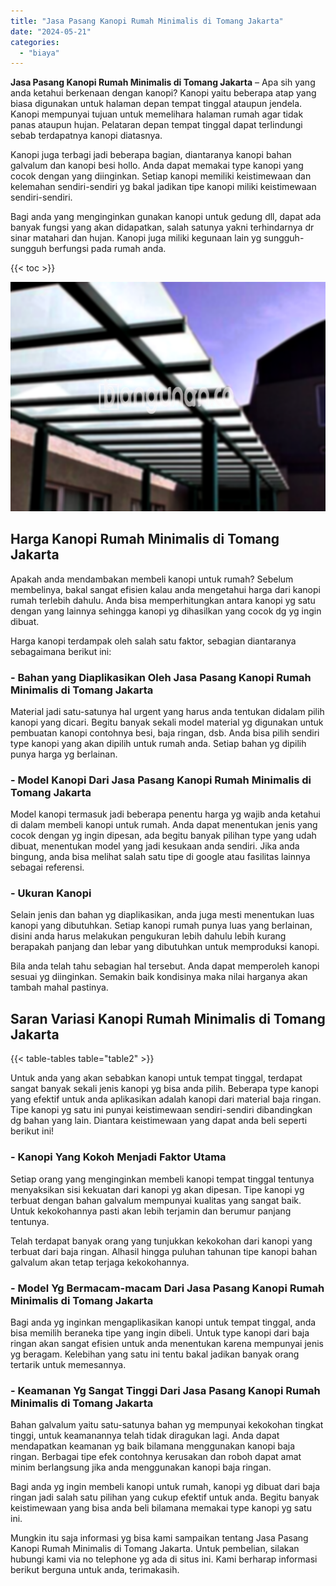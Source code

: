 ```yaml
---
title: "Jasa Pasang Kanopi Rumah Minimalis di Tomang Jakarta"
date: "2024-05-21"
categories: 
  - "biaya"
---
```


**Jasa Pasang Kanopi Rumah Minimalis di Tomang Jakarta** – Apa sih yang anda ketahui berkenaan dengan kanopi? Kanopi yaitu beberapa atap yang biasa digunakan untuk halaman depan tempat tinggal ataupun jendela. Kanopi mempunyai tujuan untuk memelihara halaman rumah agar tidak panas ataupun hujan. Pelataran depan tempat tinggal dapat terlindungi sebab terdapatnya kanopi diatasnya.

Kanopi juga terbagi jadi beberapa bagian, diantaranya kanopi bahan galvalum dan kanopi besi hollo. Anda dapat memakai type kanopi yang cocok dengan yang diinginkan. Setiap kanopi memiliki keistimewaan dan kelemahan sendiri-sendiri yg bakal jadikan tipe kanopi miliki keistimewaan sendiri-sendiri.

Bagi anda yang menginginkan gunakan kanopi untuk gedung dll, dapat ada banyak fungsi yang akan didapatkan, salah satunya yakni terhindarnya dr sinar matahari dan hujan. Kanopi juga miliki kegunaan lain yg sungguh-sungguh berfungsi pada rumah anda.

{{< toc >}}

![Jasa Pasang Kanopi Rumah Minimalis di Tomang Jakarta](/images/harga-kanopi-minimalis-07.png)

## Harga Kanopi Rumah Minimalis di Tomang Jakarta

Apakah anda mendambakan membeli kanopi untuk rumah? Sebelum membelinya, bakal sangat efisien kalau anda mengetahui harga dari kanopi rumah terlebih dahulu. Anda bisa memperhitungkan antara kanopi yg satu dengan yang lainnya sehingga kanopi yg dihasilkan yang cocok dg yg ingin dibuat.

Harga kanopi terdampak oleh salah satu faktor, sebagian diantaranya sebagaimana berikut ini:

### \- Bahan yang Diaplikasikan Oleh Jasa Pasang Kanopi Rumah Minimalis di Tomang Jakarta

Material jadi satu-satunya hal urgent yang harus anda tentukan didalam pilih kanopi yang dicari. Begitu banyak sekali model material yg digunakan untuk pembuatan kanopi contohnya besi, baja ringan, dsb. Anda bisa pilih sendiri type kanopi yang akan dipilih untuk rumah anda. Setiap bahan yg dipilih punya harga yg berlainan.

### \- Model Kanopi Dari Jasa Pasang Kanopi Rumah Minimalis di Tomang Jakarta

Model kanopi termasuk jadi beberapa penentu harga yg wajib anda ketahui di dalam membeli kanopi untuk rumah. Anda dapat menentukan jenis yang cocok dengan yg ingin dipesan, ada begitu banyak pilihan type yang udah dibuat, menentukan model yang jadi kesukaan anda sendiri. Jika anda bingung, anda bisa melihat salah satu tipe di google atau fasilitas lainnya sebagai referensi.

### \- Ukuran Kanopi

Selain jenis dan bahan yg diaplikasikan, anda juga mesti menentukan luas kanopi yang dibutuhkan. Setiap kanopi rumah punya luas yang berlainan, disini anda harus melakukan pengukuran lebih dahulu lebih kurang berapakah panjang dan lebar yang dibutuhkan untuk memproduksi kanopi.

Bila anda telah tahu sebagian hal tersebut. Anda dapat memperoleh kanopi sesuai yg diinginkan. Semakin baik kondisinya maka nilai harganya akan tambah mahal pastinya.

## Saran Variasi Kanopi Rumah Minimalis di Tomang Jakarta

{{< table-tables table="table2" >}}

Untuk anda yang akan sebabkan kanopi untuk tempat tinggal, terdapat sangat banyak sekali jenis kanopi yg bisa anda pilih. Beberapa type kanopi yang efektif untuk anda aplikasikan adalah kanopi dari material baja ringan. Tipe kanopi yg satu ini punyai keistimewaan sendiri-sendiri dibandingkan dg bahan yang lain. Diantara keistimewaan yang dapat anda beli seperti berikut ini!

### \- Kanopi Yang Kokoh Menjadi Faktor Utama

Setiap orang yang menginginkan membeli kanopi tempat tinggal tentunya menyaksikan sisi kekuatan dari kanopi yg akan dipesan. Tipe kanopi yg terbuat dengan bahan galvalum mempunyai kualitas yang sangat baik. Untuk kekokohannya pasti akan lebih terjamin dan berumur panjang tentunya.

Telah terdapat banyak orang yang tunjukkan kekokohan dari kanopi yang terbuat dari baja ringan. Alhasil hingga puluhan tahunan tipe kanopi bahan galvalum akan tetap terjaga kekokohannya.

### \- Model Yg Bermacam-macam Dari Jasa Pasang Kanopi Rumah Minimalis di Tomang Jakarta

Bagi anda yg inginkan mengaplikasikan kanopi untuk tempat tinggal, anda bisa memilih beraneka tipe yang ingin dibeli. Untuk type kanopi dari baja ringan akan sangat efisien untuk anda menentukan karena mempunyai jenis yg beragam. Kelebihan yang satu ini tentu bakal jadikan banyak orang tertarik untuk memesannya.

### \- Keamanan Yg Sangat Tinggi Dari Jasa Pasang Kanopi Rumah Minimalis di Tomang Jakarta

Bahan galvalum yaitu satu-satunya bahan yg mempunyai kekokohan tingkat tinggi, untuk keamanannya telah tidak diragukan lagi. Anda dapat mendapatkan keamanan yg baik bilamana menggunakan kanopi baja ringan. Berbagai tipe efek contohnya kerusakan dan roboh dapat amat minim berlangsung jika anda menggunakan kanopi baja ringan.

Bagi anda yg ingin membeli kanopi untuk rumah, kanopi yg dibuat dari baja ringan jadi salah satu pilihan yang cukup efektif untuk anda. Begitu banyak keistimewaan yang bisa anda beli bilamana memakai type kanopi yg satu ini.

Mungkin itu saja informasi yg bisa kami sampaikan tentang Jasa Pasang Kanopi Rumah Minimalis di Tomang Jakarta. Untuk pembelian, silakan hubungi kami via no telephone yg ada di situs ini. Kami berharap informasi berikut berguna untuk anda, terimakasih.
